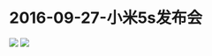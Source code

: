 # 2016-09-27-小米5s发布会

![](https://bilicover2016.github.io/Android/2016-09-27-暗夜之眼：小米5s发布会直播.png)
![](https://bilicover2016.github.io/PC/2016-09-27.jpg)